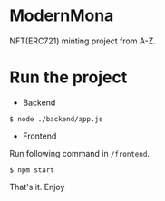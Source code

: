 # ModernMona

NFT(ERC721) minting project from A-Z.

# Run the project

- Backend

```
$ node ./backend/app.js
```

- Frontend

Run following command in `/frontend`.

```
$ npm start
```

That's it.
Enjoy
